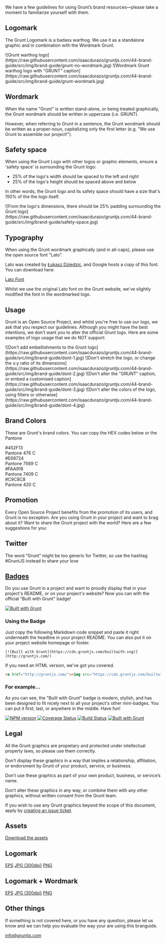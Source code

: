We have a few guidelines for using Grunt’s brand resources—please take a moment to familiarize yourself with them.

## Logomark

The Grunt Logomark is a badass warthog. We use it as a standalone graphic and in combination with the Wordmark Grunt.

<div class="logomark">
![Grunt warthog logo](https://raw.githubusercontent.com/isaacdurazo/gruntjs.com/44-brand-guide/src/img/brand-guide/grunt-no-wordmark.jpg)
![Wordmark Grunt warthog logo with "GRUNT" caption](https://raw.githubusercontent.com/isaacdurazo/gruntjs.com/44-brand-guide/src/img/brand-guide/grunt-wordmark.jpg)
</div>

## Wordmark

When the name "Grunt" is written stand-alone, or being treated graphically, the Grunt wordmark should be written in uppercase (i.e. GRUNT).

However, when referring to Grunt in a sentence, the Grunt wordmark should be written as a proper-noun, capitalizing only the first letter (e.g. "We use Grunt to assemble our project!").

## Safety space

When using the Grunt Logo with other logos or graphic elements, ensure a 'safety space' is surrounding the Grunt logo:
* 25% of the logo's width should be spaced to the left and right
* 25% of the logo's height should be spaced above and below

In other words, the Grunt logo and its safety space should have a size that's 150% of the the logo itself.

<div class="safety">
![From the logo's dimensions, there should be 25% padding surrounding the Grunt logo](https://raw.githubusercontent.com/isaacdurazo/gruntjs.com/44-brand-guide/src/img/brand-guide/safety-space.jpg)
</div>

## Typography

When using the Grunt wordmark graphically (and in all-caps), please use the open source font "Lato".

Lato was created by [Łukasz Dziedzic](https://plus.google.com/106163021290874968147/about), and Google hosts a copy of this font. You can download here:

<a href="https://www.google.com/fonts/specimen/Lato" class="button">Lato Font</a>

Whilst we use the original Lato font on the Grunt website, we've slightly modified the font in the wordmarked logo.

## Usage

Grunt is an Open Source Project, and whilst you're free to use our logo, we ask that you respect our guidelines. Although you might have the best intentions, we don't want you to alter the official Grunt logo. Here are some examples of logo usage that we do NOT support:

<div class="usage">
![Don't add embellishments to the Grunt logo](https://raw.githubusercontent.com/isaacdurazo/gruntjs.com/44-brand-guide/src/img/brand-guide/dont-1.jpg)
![Don't stretch the logo, or change the x:y ratio of its dimensions](https://raw.githubusercontent.com/isaacdurazo/gruntjs.com/44-brand-guide/src/img/brand-guide/dont-2.jpg)
![Don't alter the "GRUNT" caption, or embed a customised caption](https://raw.githubusercontent.com/isaacdurazo/gruntjs.com/44-brand-guide/src/img/brand-guide/dont-3.jpg)
![Don't alter the colors of the logo, using filters or otherwise](https://raw.githubusercontent.com/isaacdurazo/gruntjs.com/44-brand-guide/src/img/brand-guide/dont-4.jpg)
</div>

## Brand Colors

These are Grunt's brand colors. You can copy the HEX codes below or the Pantone

<div class="brand-colors">
  <div class="color-container brown">
    <div class="color"></div>
    <div clas="hex">#452F13</div>
    <div class="pantone">Pantone 476 C</div>
  </div> 
  <div class="color-container orange">
    <div class="color"></div>
    <div clas="hex">#E68724</div>
    <div class="pantone">Pantone 7569 C</div>
  </div> 
  <div class="color-container yellow">
    <div class="color"></div>
    <div clas="hex">#FAA918</div>
    <div class="pantone">Pantone 7409 C</div>
  </div>
  <div class="color-container gray">
    <div class="color"></div>
    <div clas="hex">#C9C8C8</div>
    <div class="pantone">Pantone 420 C</div>
  </div>
</div>

## Promotion

Every Open Source Project benefits from the promotion of its users, and Grunt is no exception. Are you using Grunt in your project and want to brag about it? Want to share the Grunt project with the world? Here are a few suggestions for you:

## Twitter

The word “Grunt” might be too generic for Twitter, so use the hashtag #GruntJS instead to share your love

## [Badges](/built-with-grunt-badge)

Do you use Grunt in a project and want to proudly display that in your project's README, or on your project's website? Now you can with the official "Built with Grunt" badge!

[![Built with Grunt](https://cdn.gruntjs.com/builtwith.svg)](http://gruntjs.com/)

### Using the Badge

Just copy the following Markdown code snippet and paste it right underneath the headline in your project README. You can also put it on your project website homepage or footer.

```
[![Built with Grunt](https://cdn.gruntjs.com/builtwith.svg)](http://gruntjs.com/)
```

If you need an HTML version, we've got you covered.

```html
<a href="http://gruntjs.com/"><img src="https://cdn.gruntjs.com/builtwith.svg" alt="Built with Grunt"></a>
```

### For example...

As you can see, the "Built with Grunt" badge is modern, stylish, and has been designed to fit nicely next to all your project's other mini-badges. You can put it first, last, or anywhere in the middle. Have fun!

[![NPM version](https://badge.fury.io/js/grunt.svg)](http://badge.fury.io/)
[![Coverage Status](https://s3.amazonaws.com/assets.coveralls.io/badges/coveralls_100.svg)](https://coveralls.io/)
[![Build Status](https://secure.travis-ci.org/gruntjs/grunt.svg?branch=master)](http://travis-ci.org/)
[![Built with Grunt](https://cdn.gruntjs.com/builtwith.svg)](http://gruntjs.com/)

## Legal

All the Grunt graphics are propietary and protected under intellectual property laws, so please use them correctly.

Don’t display these graphics in a way that implies a relationship, affiliation, or endorsment by Grunt of your product, service, or business.

Don’t use these graphics as part of your own product, business, or service’s name.

Don’t alter these graphics in any way, or combine them with any other graphics, without written consent from the Grunt team.

If you wish to use any Grunt graphics beyond the scope of this document, apply by [creating an issue ticket](https://github.com/gruntjs/gruntjs.com/issues).

## Assets

<a class="button" href="#">Download the assets</a>

## Logomark

<a class="button" href="#">EPS</a>
<a class="button" href="#">JPG (300dpi)</a>
<a class="button" href="#">PNG</a>

## Logomark + Wordmark

<a class="button" href="#">EPS</a>
<a class="button" href="#">JPG (300dpi)</a>
<a class="button" href="#">PNG</a>

## Other things 

If something is not covered here, or you have any question, please let us know and we can help you evaluate the way your are using this branguide.

[info@gruntjs.com](info@gruntjs.com)

